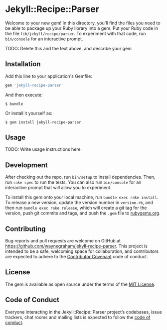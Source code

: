 # Jekyll::Recipe::Parser

Welcome to your new gem! In this directory, you'll find the files you need to be able to package up your Ruby library into a gem. Put your Ruby code in the file `lib/jekyll/recipe/parser`. To experiment with that code, run `bin/console` for an interactive prompt.

TODO: Delete this and the text above, and describe your gem

## Installation

Add this line to your application's Gemfile:

```ruby
gem 'jekyll-recipe-parser'
```

And then execute:

    $ bundle

Or install it yourself as:

    $ gem install jekyll-recipe-parser

## Usage

TODO: Write usage instructions here

## Development

After checking out the repo, run `bin/setup` to install dependencies. Then, run `rake spec` to run the tests. You can also run `bin/console` for an interactive prompt that will allow you to experiment.

To install this gem onto your local machine, run `bundle exec rake install`. To release a new version, update the version number in `version.rb`, and then run `bundle exec rake release`, which will create a git tag for the version, push git commits and tags, and push the `.gem` file to [rubygems.org](https://rubygems.org).

## Contributing

Bug reports and pull requests are welcome on GitHub at https://github.com/waynegraham/jekyll-recipe-parser. This project is intended to be a safe, welcoming space for collaboration, and contributors are expected to adhere to the [Contributor Covenant](http://contributor-covenant.org) code of conduct.

## License

The gem is available as open source under the terms of the [MIT License](https://opensource.org/licenses/MIT).

## Code of Conduct

Everyone interacting in the Jekyll::Recipe::Parser project’s codebases, issue trackers, chat rooms and mailing lists is expected to follow the [code of conduct](https://github.com/waynegraham/jekyll-recipe-parser/blob/master/CODE_OF_CONDUCT.md).
